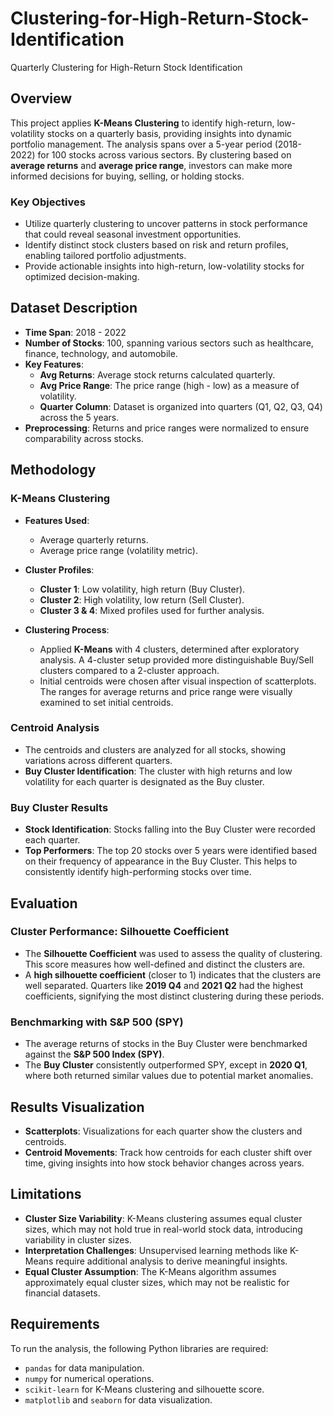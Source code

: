 # Clustering-for-High-Return-Stock-Identification
Quarterly Clustering for High-Return Stock Identification

## Overview

This project applies **K-Means Clustering** to identify high-return, low-volatility stocks on a quarterly basis, providing insights into dynamic portfolio management. The analysis spans over a 5-year period (2018-2022) for 100 stocks across various sectors. By clustering based on **average returns** and **average price range**, investors can make more informed decisions for buying, selling, or holding stocks.

### Key Objectives
- Utilize quarterly clustering to uncover patterns in stock performance that could reveal seasonal investment opportunities.
- Identify distinct stock clusters based on risk and return profiles, enabling tailored portfolio adjustments.
- Provide actionable insights into high-return, low-volatility stocks for optimized decision-making.

## Dataset Description
- **Time Span**: 2018 - 2022
- **Number of Stocks**: 100, spanning various sectors such as healthcare, finance, technology, and automobile.
- **Key Features**:
  - **Avg Returns**: Average stock returns calculated quarterly.
  - **Avg Price Range**: The price range (high - low) as a measure of volatility.
  - **Quarter Column**: Dataset is organized into quarters (Q1, Q2, Q3, Q4) across the 5 years.
- **Preprocessing**: Returns and price ranges were normalized to ensure comparability across stocks.

## Methodology

### K-Means Clustering
- **Features Used**: 
  - Average quarterly returns.
  - Average price range (volatility metric).
  
- **Cluster Profiles**:
  - **Cluster 1**: Low volatility, high return (Buy Cluster).
  - **Cluster 2**: High volatility, low return (Sell Cluster).
  - **Cluster 3 & 4**: Mixed profiles used for further analysis.
  
- **Clustering Process**:
  - Applied **K-Means** with 4 clusters, determined after exploratory analysis. A 4-cluster setup provided more distinguishable Buy/Sell clusters compared to a 2-cluster approach.
  - Initial centroids were chosen after visual inspection of scatterplots. The ranges for average returns and price range were visually examined to set initial centroids.

### Centroid Analysis
- The centroids and clusters are analyzed for all stocks, showing variations across different quarters.
- **Buy Cluster Identification**: The cluster with high returns and low volatility for each quarter is designated as the Buy cluster.

### Buy Cluster Results
- **Stock Identification**: Stocks falling into the Buy Cluster were recorded each quarter.
- **Top Performers**: The top 20 stocks over 5 years were identified based on their frequency of appearance in the Buy Cluster. This helps to consistently identify high-performing stocks over time.

## Evaluation

### Cluster Performance: Silhouette Coefficient
- The **Silhouette Coefficient** was used to assess the quality of clustering. This score measures how well-defined and distinct the clusters are.
- A **high silhouette coefficient** (closer to 1) indicates that the clusters are well separated. Quarters like **2019 Q4** and **2021 Q2** had the highest coefficients, signifying the most distinct clustering during these periods.

### Benchmarking with S&P 500 (SPY)
- The average returns of stocks in the Buy Cluster were benchmarked against the **S&P 500 Index (SPY)**.
- The **Buy Cluster** consistently outperformed SPY, except in **2020 Q1**, where both returned similar values due to potential market anomalies.

## Results Visualization
- **Scatterplots**: Visualizations for each quarter show the clusters and centroids.
- **Centroid Movements**: Track how centroids for each cluster shift over time, giving insights into how stock behavior changes across years.

## Limitations
- **Cluster Size Variability**: K-Means clustering assumes equal cluster sizes, which may not hold true in real-world stock data, introducing variability in cluster sizes.
- **Interpretation Challenges**: Unsupervised learning methods like K-Means require additional analysis to derive meaningful insights.
- **Equal Cluster Assumption**: The K-Means algorithm assumes approximately equal cluster sizes, which may not be realistic for financial datasets.

## Requirements

To run the analysis, the following Python libraries are required:
- `pandas` for data manipulation.
- `numpy` for numerical operations.
- `scikit-learn` for K-Means clustering and silhouette score.
- `matplotlib` and `seaborn` for data visualization.
